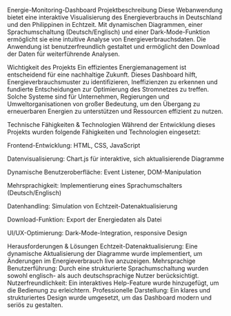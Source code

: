 Energie-Monitoring-Dashboard
Projektbeschreibung
Diese Webanwendung bietet eine interaktive Visualisierung des Energieverbrauchs in Deutschland und den Philippinen in Echtzeit. Mit dynamischen Diagrammen, einer Sprachumschaltung (Deutsch/Englisch) und einer Dark-Mode-Funktion ermöglicht sie eine intuitive Analyse von Energieverbrauchsdaten. Die Anwendung ist benutzerfreundlich gestaltet und ermöglicht den Download der Daten für weiterführende Analysen.

Wichtigkeit des Projekts
Ein effizientes Energiemanagement ist entscheidend für eine nachhaltige Zukunft. Dieses Dashboard hilft, Energieverbrauchsmuster zu identifizieren, Ineffizienzen zu erkennen und fundierte Entscheidungen zur Optimierung des Stromnetzes zu treffen. Solche Systeme sind für Unternehmen, Regierungen und Umweltorganisationen von großer Bedeutung, um den Übergang zu erneuerbaren Energien zu unterstützen und Ressourcen effizient zu nutzen.

Technische Fähigkeiten & Technologien
Während der Entwicklung dieses Projekts wurden folgende Fähigkeiten und Technologien eingesetzt:

Frontend-Entwicklung: HTML, CSS, JavaScript

Datenvisualisierung: Chart.js für interaktive, sich aktualisierende Diagramme

Dynamische Benutzeroberfläche: Event Listener, DOM-Manipulation

Mehrsprachigkeit: Implementierung eines Sprachumschalters (Deutsch/Englisch)

Datenhandling: Simulation von Echtzeit-Datenaktualisierung

Download-Funktion: Export der Energiedaten als Datei

UI/UX-Optimierung: Dark-Mode-Integration, responsive Design

Herausforderungen & Lösungen
Echtzeit-Datenaktualisierung: Eine dynamische Aktualisierung der Diagramme wurde implementiert, um Änderungen im Energieverbrauch live anzuzeigen.
Mehrsprachige Benutzerführung: Durch eine strukturierte Sprachumschaltung wurden sowohl englisch- als auch deutschsprachige Nutzer berücksichtigt.
Nutzerfreundlichkeit: Ein interaktives Help-Feature wurde hinzugefügt, um die Bedienung zu erleichtern.
Professionelle Darstellung: Ein klares und strukturiertes Design wurde umgesetzt, um das Dashboard modern und seriös zu gestalten.
